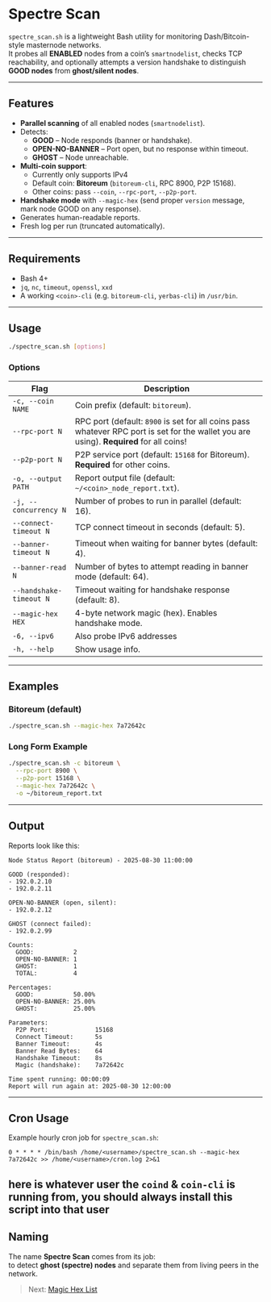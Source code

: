 # Spectre Scan

`spectre_scan.sh` is a lightweight Bash utility for monitoring Dash/Bitcoin-style masternode networks.  
It probes all **ENABLED** nodes from a coin’s `smartnodelist`, checks TCP reachability, and optionally attempts a version handshake to distinguish **GOOD nodes** from **ghost/silent nodes**.

---

## Features

- **Parallel scanning** of all enabled nodes (`smartnodelist`).
- Detects:
  - **GOOD** – Node responds (banner or handshake).
  - **OPEN-NO-BANNER** – Port open, but no response within timeout.
  - **GHOST** – Node unreachable.
- **Multi-coin support**:
  - Currently only supports IPv4
  - Default coin: **Bitoreum** (`bitoreum-cli`, RPC 8900, P2P 15168).
  - Other coins: pass `--coin`, `--rpc-port`, `--p2p-port`.
- **Handshake mode** with `--magic-hex` (send proper `version` message, mark node GOOD on any response).
- Generates human-readable reports.
- Fresh log per run (truncated automatically).

---

## Requirements

- Bash 4+
- `jq`, `nc`, `timeout`, `openssl`, `xxd`
- A working `<coin>-cli` (e.g. `bitoreum-cli`, `yerbas-cli`) in `/usr/bin`.

---

## Usage

```bash
./spectre_scan.sh [options]
```

### Options

| Flag                  | Description |
|------------------------|-------------|
| `-c, --coin NAME`      | Coin prefix (default: `bitoreum`). |
| `--rpc-port N`         | RPC port (default: `8900` is set for all coins pass whatever RPC port is set for the wallet you are using). **Required** for all coins! |
| `--p2p-port N`         | P2P service port (default: `15168` for Bitoreum). **Required** for other coins. |
| `-o, --output PATH`    | Report output file (default: `~/<coin>_node_report.txt`). |
| `-j, --concurrency N`  | Number of probes to run in parallel (default: 16). |
| `--connect-timeout N`  | TCP connect timeout in seconds (default: 5). |
| `--banner-timeout N`   | Timeout when waiting for banner bytes (default: 4). |
| `--banner-read N`      | Number of bytes to attempt reading in banner mode (default: 64). |
| `--handshake-timeout N`| Timeout waiting for handshake response (default: 8). |
| `--magic-hex HEX`      | 4-byte network magic (hex). Enables handshake mode. |
| `-6, --ipv6`           | Also probe IPv6 addresses |
| `-h, --help`           | Show usage info. |

---

## Examples

### Bitoreum (default)
```bash
./spectre_scan.sh --magic-hex 7a72642c
```

### Long Form Example
```bash
./spectre_scan.sh -c bitoreum \
  --rpc-port 8900 \
  --p2p-port 15168 \
  --magic-hex 7a72642c \
  -o ~/bitoreum_report.txt
```

---

## Output

Reports look like this:

```
Node Status Report (bitoreum) - 2025-08-30 11:00:00

GOOD (responded):
- 192.0.2.10
- 192.0.2.11

OPEN-NO-BANNER (open, silent):
- 192.0.2.12

GHOST (connect failed):
- 192.0.2.99

Counts:
  GOOD:           2
  OPEN-NO-BANNER: 1
  GHOST:          1
  TOTAL:          4

Percentages:
  GOOD:           50.00%
  OPEN-NO-BANNER: 25.00%
  GHOST:          25.00%

Parameters:
  P2P Port:             15168
  Connect Timeout:      5s
  Banner Timeout:       4s
  Banner Read Bytes:    64
  Handshake Timeout:    8s
  Magic (handshake):    7a72642c

Time spent running: 00:00:09
Report will run again at: 2025-08-30 12:00:00
```

---

## Cron Usage

Example hourly cron job for `spectre_scan.sh`:

```cron
0 * * * * /bin/bash /home/<username>/spectre_scan.sh --magic-hex 7a72642c >> /home/<username>/cron.log 2>&1
```
<username> here is whatever user the `coind` & `coin-cli` is running from, you should always install this script into that user
---

## Naming

The name **Spectre Scan** comes from its job:  
to detect **ghost (spectre) nodes** and separate them from living peers in the network.

> Next: [Magic Hex List](magic-hex.md)
